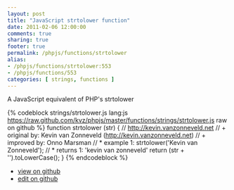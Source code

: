 ```yaml
---
layout: post
title: "JavaScript strtolower function"
date: 2011-02-06 12:00:00
comments: true
sharing: true
footer: true
permalink: /phpjs/functions/strtolower
alias:
- /phpjs/functions/strtolower:553
- /phpjs/functions/553
categories: [ strings, functions ]
---
```

A JavaScript equivalent of PHP's strtolower
<!-- more -->
{% codeblock strings/strtolower.js lang:js https://raw.github.com/kvz/phpjs/master/functions/strings/strtolower.js raw on github %}
function strtolower (str) {
    // http://kevin.vanzonneveld.net
    // +   original by: Kevin van Zonneveld (http://kevin.vanzonneveld.net)
    // +   improved by: Onno Marsman
    // *     example 1: strtolower('Kevin van Zonneveld');
    // *     returns 1: 'kevin van zonneveld'
    return (str + '').toLowerCase();
}
{% endcodeblock %}
<ul>
 <li><a href="https://github.com/kvz/phpjs/blob/master/functions/strings/strtolower.js">view on github</a></li>
 <li><a href="https://github.com/kvz/phpjs/edit/master/functions/strings/strtolower.js">edit on github</a></li>
</ul>

